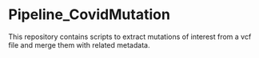# Pipeline_CovidMutation
This repository contains scripts to extract mutations of interest from a vcf file and merge them with related metadata.
